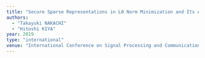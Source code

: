 ```yaml
---
title: "Secure Sparse Representations in L0 Norm Minimization and Its Application to EtC Systems"
authors:
  - "Takayuki NAKACHI"
  - "Hitoshi KIYA"
year: 2019
type: "international"
venue: "International Conference on Signal Processing and Communication Systems, Gold Coast, Australia, 2019-12-17."
---
```

